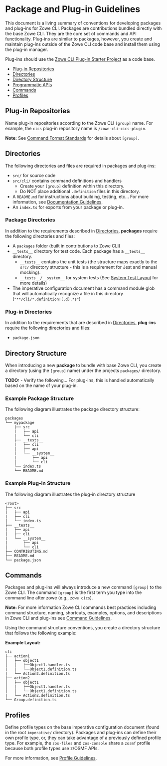 # Package and Plug-in Guidelines
This document is a living summary of conventions for developing packages and plug-ins for Zowe CLI. Packages are contributions bundled directly with the base Zowe CLI. They are the core set of commands and API functionality. Plug-ins are similar to packages, however, you create and maintain plug-ins outside of the Zowe CLI code base and install them using the plug-in manager.

Plug-ins should use the [Zowe CLI Plug-in Starter Project](https://github.com/zowe/zowe-cli-sample-plugin) as a code base.

- [Plug-in Repositories](#plug-in-repositories)
- [Directories](#directories)
- [Directory Structure](#directory-structure)
- [Programmatic APIs](#programmatic-apis)
- [Commands](#commands)
- [Profiles](#profiles)

## Plug-in Repositories

Name plug-in repositories according to the Zowe CLI `[group]` name. For example, the `cics` plug-in repository name is `/zowe-cli-cics-plugin`.

**Note:** See [Command Format Standards](CommandFormatStandards.md) for details about `[group]`.

## Directories

The following directories and files are required in packages and plug-ins:

- `src/` for source code
- `src/cli/` contains command definitions and handlers
  - Create your `[group]` definition within this directory.
  - Do NOT place additional `.definition` files in this directory. 
- A `README.md` for instructions about building, testing, etc... For more information, see [Documentation Guidelines](../CONTRIBUTING.md#documentation-guidelines).
- An `index.ts` for exports from your package or plug-in.

### Package Directories

In addition to the requirements described in [Directories](#directories), **packages** require the following directories and files:
- A `packages` folder (built in contributions to Zowe CLI)
- `__tests__` directory for test code. Each package has a `__tests__` directory.
  - `__tests__` contains the unit tests (the structure maps exactly to the `src/` directory structure - this is a requirement for Jest and manual mocking).
  - `__tests__/__system__` for system tests (See [System Test Layout](TESTING.md#system-test-layout) for more details)
- The imperative configuration document has a command module glob that will automatically recognize a file in this directory (`"**/cli/*.definition!(.d).*s"`)


### Plug-in Directories
In addition to the requirements that are described in [Directories](#directories), **plug-ins** require the following directories and files:

- `package.json`

## Directory Structure
When introducing a new **package** to bundle with base Zowe CLI, you create a directory (using the `[group]` name) under the projects `packages/` directory. 

**TODO:** - Verify the following...
For plug-ins, this is handled automatically based on the name of your plug-in.

### Example Package Structure
The following diagram illustrates the package directory structure:

```
packages
└── mypackage
    ├── src
    |   ├── api 
    |   └── cli
    ├── __tests__
    |   ├── cli 
    |   ├── api
    |   └── __system__
    |       ├── api 
    |       └── cli
    └── index.ts
    └── README.md
```

### Example Plug-in Structure
The following diagram illustrates the plug-in directory structure

```
<root>
├── src
|   ├── api 
|   ├── cli
|   └── index.ts
├── __tests__
|   ├── api
|   ├── cli
|   └── __system__
|       ├── api 
|       └── cli
├── CONTRIBUTING.md
├── README.md
└── package.json
```

## Commands
Packages and plug-ins will always introduce a new command `[group]` to the Zowe CLI. The command `[group]` is the first term you type into the command line after zowe (e.g., `zowe cics`). 

**Note:** For more information Zowe CLI commands best practices including command structure, naming, shortcuts, examples, options, and descriptions in Zowe CLI and plug-ins see [Command Guidelines](CommandFormatStandards.md).

Using the command structure conventions, you create a directory structure that follows the following example:

**Example Layout:**
```
cli
├── action1
│   ├── object1 
│   |   ├──Object1.handler.ts
|   |   └──Object1.definition.ts
|   └── Action2.definition.ts
├── action2
│   ├── object1 
│   |   ├──Object1.handler.ts
|   |   └──Object1.definition.ts
|   └── Action2.definition.ts
└── Group.definition.ts
```

## Profiles 
Define profile types on the base imperative configuration document (found in the root `imperative/` directory). Packages and plug-ins can define their own profile type, or, they can take advantage of a previously defined profile type. For example, the `zos-files` and `zos-console` share a `zosmf` profile because both profile types use z/OSMF APIs.

For more information, see [Profile Guidelines](ProfileGuidelines.md).
